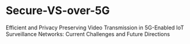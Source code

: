 # Secure-VS-over-5G
Efficient and Privacy Preserving Video Transmission in 5G-Enabled IoT Surveillance Networks: Current Challenges and Future Directions
